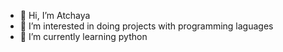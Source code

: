- 👋 Hi, I’m Atchaya
- 👀 I’m interested in doing projects with programming laguages
- 🌱 I’m currently learning python



<!---
Atchaya-Github/Atchaya-Github is a ✨ special ✨ repository because its `README.md` (this file) appears on your GitHub profile.
You can click the Preview link to take a look at your changes.
--->
